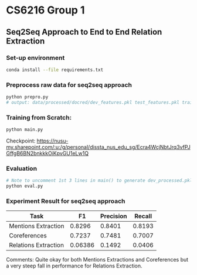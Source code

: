 # CS6216 Group 1
## Seq2Seq Approach to End to End Relation Extraction

### Set-up environment
```bash
conda install --file requirements.txt
```

### Preprocess raw data for seq2seq approach
```bash
python prepro.py
# output: data/processed/docred/dev_features.pkl test_features.pkl train_features.pkl
```

### Training from Scratch:
```bash
python main.py
```
Checkpoint: https://nusu-my.sharepoint.com/:u:/g/personal/dissta_nus_edu_sg/Ecra4WcjNbtJrq3vfPJGffgB6BN2bnkkkOiKpvGU1eLw1Q

### Evaluation
```bash
# Note to uncomment 1st 3 lines in main() to generate dev_processed.pkl
python eval.py
```
### Experiment Result for seq2seq approach
|Task|F1|Precision|Recall|
|----|--|---------|------|
|Mentions Extraction|0.8296|0.8401|0.8193|
|Coreferences|0.7237|0.7481|0.7007|
|Relations Extraction|0.06386|0.1492|0.0406|

Comments: Quite okay for both Mentions Extractions and Coreferences but a very steep fall in performance for Relations Extraction. 
